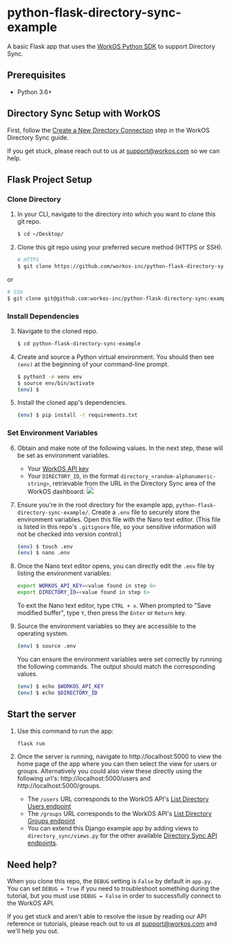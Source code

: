 # python-flask-directory-sync-example
A basic Flask app that uses the [WorkOS Python SDK](https://github.com/workos-inc/workos-python) to support Directory Sync.

## Prerequisites
- Python 3.6+

## Directory Sync Setup with WorkOS
First, follow the [Create a New Directory Connection](https://workos.com/docs/directory-sync/guide/create-new-directory-connection) step in the WorkOS Directory Sync guide.

If you get stuck, please reach out to us at support@workos.com so we can help.

## Flask Project Setup

### Clone Directory

1. In your CLI, navigate to the directory into which you want to clone this git repo.
   ```bash
   $ cd ~/Desktop/
   ```

2. Clone this git repo using your preferred secure method (HTTPS or SSH).
   ```bash
   # HTTPS
   $ git clone https://github.com/workos-inc/python-flask-directory-sync-example.git
   ```

  or

   ```bash
   # SSH
   $ git clone git@github.com:workos-inc/python-flask-directory-sync-example.git
   ```

### Install Dependencies

3. Navigate to the cloned repo.
   ```bash
   $ cd python-flask-directory-sync-example
   ```

4. Create and source a Python virtual environment. You should then see `(env)` at the beginning of your command-line prompt.
   ```bash
   $ python3 -m venv env
   $ source env/bin/activate
   (env) $
   ```

5. Install the cloned app's dependencies.
   ```bash
   (env) $ pip install -r requirements.txt
   ```

### Set Environment Variables

6. Obtain and make note of the following values. In the next step, these will be set as environment variables.
   - Your [WorkOS API key](https://dashboard.workos.com/api-keys)
   - Your `DIRECTORY_ID`, in the format `directory_<random-alphanumeric-string>`, retrievable from the URL in the Directory Sync area of the WorkOS dashboard:
    ![](directory_id_location.png)  

7. Ensure you're in the root directory for the example app, `python-flask-directory-sync-example/`. Create a `.env` file to securely store the environment variables. Open this file with the Nano text editor. (This file is listed in this repo's `.gitignore` file, so your sensitive information will not be checked into version control.)
   ```bash
   (env) $ touch .env
   (env) $ nano .env
   ```

 8. Once the Nano text editor opens, you can directly edit the `.env` file by listing the environment variables:
    ```bash
    export WORKOS_API_KEY=<value found in step 6>
    export DIRECTORY_ID=<value found in step 6>
    ```

    To exit the Nano text editor, type `CTRL + x`. When prompted to "Save modified buffer", type `Y`, then press the `Enter` or `Return` key.

9. Source the environment variables so they are accessible to the operating system.
   ```bash
   (env) $ source .env
   ```

   You can ensure the environment variables were set correctly by running the following commands. The output should match the corresponding values.
   ```bash
   (env) $ echo $WORKOS_API_KEY
   (env) $ echo $DIRECTORY_ID
   ```

## Start the server

1. Use this command to run the app:
   ```bash
   flask run
   ```

2. Once the server is running, navigate to http://localhost:5000 to view the home page of the app where you can then select the view for users or groups. Alternatively you could also view these directly using the following url's: http://localhost:5000/users and http://localhost:5000/groups.

    - The `/users` URL corresponds to the WorkOS API's [List Directory Users endpoint](https://workos.com/docs/reference/directory-sync/user/list)
    - The `/groups` URL corresponds to the WorkOS API's [List Directory Groups endpoint](https://workos.com/docs/reference/directory-sync/group/list)
    - You can extend this Django example app by adding views to `directory_sync/views.py` for the other available [Directory Sync API endpoints](https://workos.com/docs/reference/directory-sync).

## Need help?

When you clone this repo, the `DEBUG` setting is `False` by default in `app.py`. You can set `DEBUG = True` if you need to troubleshoot something during the tutorial, but you must use `DEBUG = False` in order to successfully connect to the WorkOS API.

If you get stuck and aren't able to resolve the issue by reading our API reference or tutorials, please  reach out to us at support@workos.com and we'll help you out.
